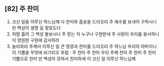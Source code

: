 ## [82] 주 찬미

1) 크신 일을 이루신 하느님께 다 찬미와 흠숭을 드리오리 주 예수를 보내어 구하시니 만 백성이 생명 길 찾았도다
2) 피땀 흘려 그 백성 돌보시니 주 믿는 자 누구나 구원받네 주 사랑이 우리를 용서하니 이 영원한 구원에 감사하라
3) 놀라와라 주께서 이루신 일 큰 영광과 찬미를 드리오리 주 하느님 우리의 아버지니 이 기쁨을 무엇에 비기리오
후렴 : 주 찬미 주 찬미 우리 주께 찬미 주 찬미 주 찬미 기쁨으로 찬미 만 백성아 모여서 찬미하세 이 크신 일 이루신 하느님께
